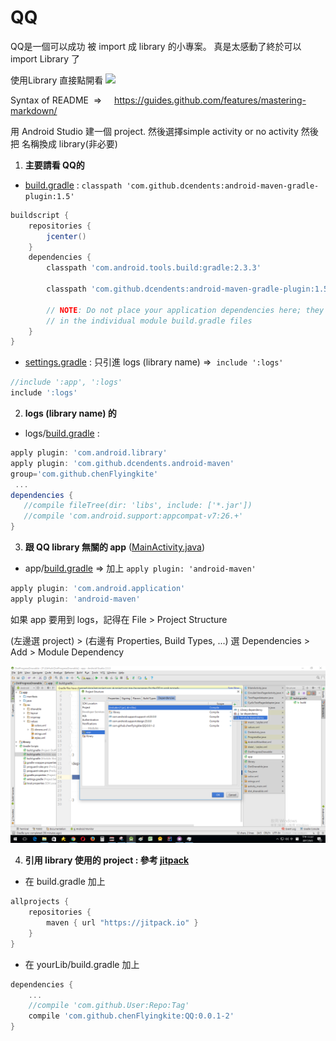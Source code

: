 # QQ

QQ是一個可以成功 被 import 成 library 的小專案。 真是太感動了終於可以 import Library 了

使用Library 直接點開看 [![](https://jitpack.io/v/chenFlyingkite/QQ.svg)](https://jitpack.io/#chenFlyingkite/QQ)

Syntax of README  =>     https://guides.github.com/features/mastering-markdown/

用 Android Studio 建一個 project. 然後選擇simple activity or no activity
然後把 名稱換成 library(非必要)

1. **主要請看 QQ的**

* [build.gradle][1] : `classpath 'com.github.dcendents:android-maven-gradle-plugin:1.5'`
```gradle
buildscript {
    repositories {
        jcenter()
    }
    dependencies {
        classpath 'com.android.tools.build:gradle:2.3.3'

        classpath 'com.github.dcendents:android-maven-gradle-plugin:1.5'

        // NOTE: Do not place your application dependencies here; they belong
        // in the individual module build.gradle files
    }
}
```

* [settings.gradle][2] : 只引進 logs (library name)   =>   `include ':logs'`

```gradle
//include ':app', ':logs'
include ':logs'
```
2. **logs (library name) 的**
* logs/[build.gradle][3] :
 
 ```gradle
 apply plugin: 'com.android.library'
 apply plugin: 'com.github.dcendents.android-maven'
 group='com.github.chenFlyingkite'
  ...
 dependencies {
    //compile fileTree(dir: 'libs', include: ['*.jar'])
    //compile 'com.android.support:appcompat-v7:26.+'
 }
 ```
 3. **跟 QQ library 無關的 app** ([MainActivity.java][4])
 * app/[build.gradle][5] => 加上  `apply plugin: 'android-maven'` 
 ```gradle
 apply plugin: 'com.android.application'
 apply plugin: 'android-maven'
 ```
 如果 app 要用到 logs，記得在  File > Project Structure 
 
 (左邊選 project) > (右邊有 Properties, Build Types, ...) 選 Dependencies > Add > Module Dependency

![Image][100]

4. **引用 library 使用的 project : 參考 [jitpack][6]**
* 在 build.gradle 加上
```gradle
allprojects {
    repositories {
        maven { url "https://jitpack.io" }
    }
}
```

* 在 yourLib/build.gradle 加上
```gradle
dependencies { 
    ...
    //compile 'com.github.User:Repo:Tag'
    compile 'com.github.chenFlyingkite:QQ:0.0.1-2'
}
```

[1]: https://github.com/chenFlyingkite/QQ/blob/master/build.gradle
[2]: https://github.com/chenFlyingkite/QQ/blob/master/settings.gradle
[3]: https://github.com/chenFlyingkite/QQ/blob/master/logs/build.gradle
[4]: https://github.com/chenFlyingkite/QQ/blob/master/app/src/main/java/com/flyingkite/qq/MainActivity.java
[5]: https://github.com/chenFlyingkite/QQ/blob/master/app/build.gradle
[6]: https://jitpack.io/

[100]: https://github.com/chenFlyingkite/QQ/blob/master/images/add_module.png
